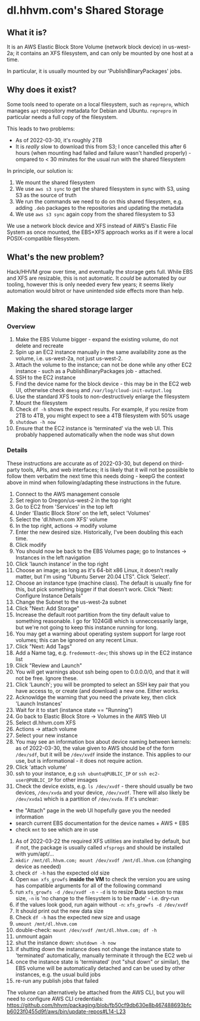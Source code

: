 # dl.hhvm.com's Shared Storage

## What it is?

It is an AWS Elastic Block Store Volume (network block device) in us-west-2a;
it contains an XFS filesystem, and can only be mounted by one host at a
time.

In particular, it is usually mounted by our 'PublishBinaryPackages' jobs.

## Why does it exist?

Some tools need to operate on a local filesystem, such as `reprepro`, which
manages `apt` repository metadata for Debian and Ubuntu. `reprepro` in
particular needs a full copy of the filesystem.

This leads to two problems:
- As of 2022-03-30, it's roughly 2TB
- It is *really* slow to download this from S3; I once cancelled this after 6
  hours (when mounting had failed and failure wasn't handled properly) - 
  ompared to < 30 minutes for the usual run with the shared filesystem

In principle, our solution is:

1. We mount the shared filesystem
2. We use `aws s3 sync` to get the shared filesystem in sync with S3, using S3
  as the source of truth
3. We run the commands we need to do on this shared filesystem, e.g. adding
  `.deb` packages to the repositories and updating the metadata
4. We use `aws s3 sync` again copy from the shared filesystem to S3

We use a network block device and XFS instead of AWS's Elastic File System as
once mounted, the EBS+XFS approach works as if it were a local POSIX-compatible
filesystem.

## What's the new problem?

Hack/HHVM grow over time, and eventually the storage gets full.
While EBS and XFS are resizable, this is not automatic. It *could* be automated
by our tooling, however this is only needed every few years; it seems likely
automation would bitrot or have unintended side effects more than help.

## Making the shared storage larger

### Overview

1. Make the EBS Volume bigger - expand the existing volume, do not delete and recreate
1. Spin up an EC2 instance manually in the same availability zone as the volume,
   i.e. us-west-2a, not just us-west-2.
1. Attach the volume to the instance; can not be done while any other EC2 instance - such as a
   PublishBinaryPackages job - attached.
1. SSH to the EC2 instance
1. Find the device name for the block device - this may be in the EC2 web UI,
   otherwise check `dmesg` and `/var/log/cloud-init-output.log`
1. Use the standard XFS tools to non-destructively enlarge the filesystem
1. Mount the filesystem
1. Check `df -h` shows the expect results. For example, if you resize from 2TB
  to 4TB, you might expect to see a 4TB filesystem with 50% usage
1. `shutdown -h now`
1. Ensure that the EC2 instance is 'terminated' via the web UI. This probably
  happened automatically when the node was shut down

### Details

These instructions are accurate as of 2022-03-30, but depend on third-party
tools, APIs, and web interfaces; it is likely that it will not be possiible
to follow them verbatim the next time this needs doing - keepG the context above
in mind when following/adapting these instructions in the future.

1. Connect to the AWS management console
1. Set region to Oregon/us-west-2 in the top right
1. Go to EC2 from 'Services' in the top left
1. Under 'Elastic Block Store' on the left, select 'Volumes'
1. Select the 'dl.hhvm.com XFS' volume
1. In the top right, actions -> modify volume
1. Enter the new desired size. Historically, I've been doubling this each time.
1. Click modify
1. You should now be back to the EBS Volumes page; go to Instances -> Instances
  in the left navigation
1. Click 'launch instance' in the top right
1. Choose an image; as long as it's 64-bit x86 Linux, it doesn't really matter,
  but I'm using "Ubuntu Server 20.04 LTS". Click 'Select'.
1. Choose an instance type (machine class). The default is usually fine for
  this, but pick something bigger if that doesn't work. Click "Next: Configure Instance Details"
1. Change the Subnet to the us-west-2a subnet
1. Click "Next: Add Storage"
1. Increase the default root partition from the tiny default value to something
  reasonable. I go for 1024GiB which is unneccessarily large, but we're not
  going to keep this instance running for long.
1. You may get a warning about operating system support for large root volumes;
  this can be ignored on any recent Linux.
1. Click "Next: Add Tags"
1. Add a Name tag, e.g. `fredemmott-dev`; this shows up in the EC2 instance list
1. Click "Review and Launch"
1. You will get warnings about ssh being open to 0.0.0.0/0, and that it will not be free. Ignore these.
1. Click 'Launch'; you will be prompted to select an SSH key pair that you have access to, or create (and download) a new one. Either works.
1. Acknowldge the warning that you need the private key, then click 'Launch Instances'
1. Wait for it to start (instance state == "Running")
1. Go back to Elastic Block Store -> Volumes in the AWS Web UI
1. Select dl.hhvm.com XFS
1. Actions -> attach volume
1. Select your new instance
1. You may see an information box about device naming between kernels: as of
  2022-03-30, the value given to AWS should be of the form `/dev/sdf`, but it
  will be `/dev/xvdf` inside the instance. This applies to our use, but is
  informational - it does not require action.
1. Click 'attach volume'
1. ssh to your instance, e.g `ssh ubuntu@PUBLIC_IP` or `ssh ec2-user@PUBLIC_IP`
  for other imsages
1. Check the device exists, e.g. `ls /dev/xvdf` - there should usually be two
  devices, `/dev/xvda` and your device, `/dev/xvdf`. There will also likely be
  `/dev/xvda1` which is a partition of `/dev/xvda`. If it's unclear:
  - the "Attach" page in the web UI hopefully gave you the needed information
  - search current EBS documentation for the device names + AWS + EBS
  - check `mnt` to see which are in use
1. As of 2022-03-22 the required XFS utilities are installed by default, but if
  not, the package is usually called `xfsprogs` and should be installed with yum/apt/...
1. `mkdir /mnt/dl.hhvm.com; mount /dev/xvdf /mnt/dl.hhvm.com`  (changing device as  needed)
1. check `df -h` has the expected old size
1. Open `man xfs_growfs` **inside the VM** to check the version you are using has
  compatible arguments for all of the following command
1. run `xfs_growfs -d /dev/xvdf -n` - `-d` is to resize **D**ata section to max size, `-n` is 'no change to the filesystem is to be made' - i.e. dry-run
1. if the values look good, run again without `-n`: `xfs_growfs -d /dev/xvdf`
1. It should print out the new data size
1. Check `df -h` has the expected new size and usage
1. `umount /mnt/dl.hhvm.com`
1. double-check: `mount /dev/xvdf /mnt/dl.hhvm.com; df -h`
1. unmount again
1. shut the instance down: `shutdown -h now`
1. if shutting down the instance does not change the instance state to 'terminated' automatically, manually terminate it through the EC2 web ui
1. once the instance state is 'terminated' (not "shut down" or similar), the EBS volume will be automatically detached and can be used by other instances, e.g. the usual build jobs
1. re-run any publish jobs that failed

The volume can alternatively be attached from the AWS CLI, but you will need to configure AWS CLI credentials: https://github.com/hhvm/packaging/blob/fb50cf9db630e8b467488693bfcb6023f0455d9f/aws/bin/update-repos#L14-L23
